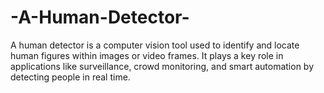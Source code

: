 # -A-Human-Detector-
A human detector is a computer vision tool used to identify and locate human figures within images or video frames. It plays a key role in applications like surveillance, crowd monitoring, and smart automation by detecting people in real time.
